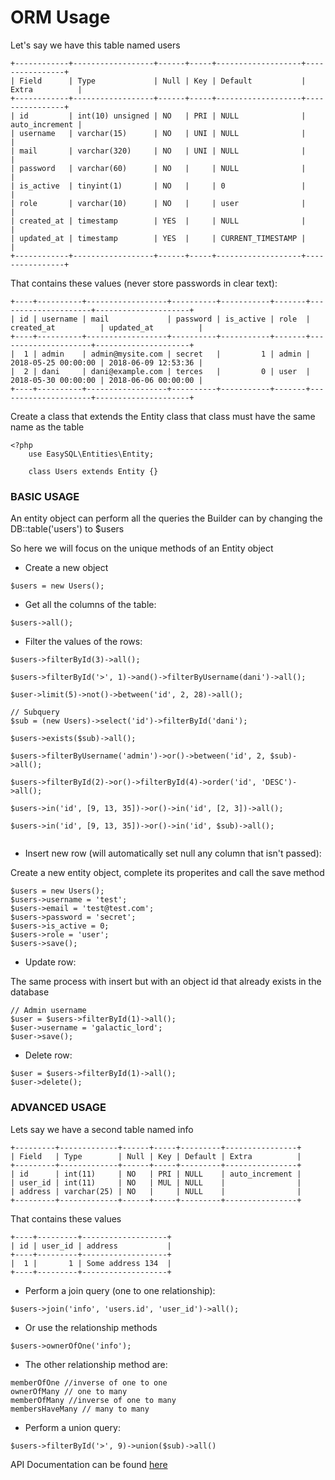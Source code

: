 # ORM Usage

Let's say we have this table named users
```
+------------+------------------+------+-----+-------------------+----------------+
| Field      | Type             | Null | Key | Default           | Extra          |
+------------+------------------+------+-----+-------------------+----------------+
| id         | int(10) unsigned | NO   | PRI | NULL              | auto_increment |
| username   | varchar(15)      | NO   | UNI | NULL              |                |
| mail       | varchar(320)     | NO   | UNI | NULL              |                |
| password   | varchar(60)      | NO   |     | NULL              |                |
| is_active  | tinyint(1)       | NO   |     | 0                 |                |
| role       | varchar(10)      | NO   |     | user              |                |
| created_at | timestamp        | YES  |     | NULL              |                |
| updated_at | timestamp        | YES  |     | CURRENT_TIMESTAMP |                |
+------------+------------------+------+-----+-------------------+----------------+
```
That contains these values (never store passwords in clear text):
```
+----+----------+------------------+----------+-----------+-------+---------------------+---------------------+
| id | username | mail             | password | is_active | role  | created_at          | updated_at          |
+----+----------+------------------+----------+-----------+-------+---------------------+---------------------+
|  1 | admin    | admin@mysite.com | secret   |         1 | admin | 2018-05-25 00:00:00 | 2018-06-09 12:53:36 |
|  2 | dani     | dani@example.com | terces   |         0 | user  | 2018-05-30 00:00:00 | 2018-06-06 00:00:00 |
+----+----------+------------------+----------+-----------+-------+---------------------+---------------------+
```

Create a class that extends the Entity class that class must have the same name as the table

```
<?php
	use EasySQL\Entities\Entity;

	class Users extends Entity {}
```

### BASIC USAGE

An entity object can perform all the queries the Builder can by changing the DB::table('users') to $users

So here we will focus on the unique methods of an Entity object

- Create a new object

```
$users = new Users();
```

- Get all the columns of the table:

```
$users->all();
```

- Filter the values of the rows:

```
$users->filterById(3)->all();

$users->filterById('>', 1)->and()->filterByUsername(dani')->all();

$user->limit(5)->not()->between('id', 2, 28)->all();

// Subquery
$sub = (new Users)->select('id')->filterById('dani');

$users->exists($sub)->all();

$users->filterByUsername('admin')->or()->between('id', 2, $sub)->all();

$users->filterById(2)->or()->filterById(4)->order('id', 'DESC')->all();

$users->in('id', [9, 13, 35])->or()->in('id', [2, 3])->all();

$users->in('id', [9, 13, 35])->or()->in('id', $sub)->all();


```

- Insert new row (will automatically set null any column that isn't passed):

Create a new entity object, complete its properites and call the save method

```
$users = new Users();
$users->username = 'test';
$users->email = 'test@test.com';
$users->password = 'secret';
$users->is_active = 0;
$users->role = 'user';
$users->save();
```

- Update row:

The same process with insert but with an object id that already exists in the database

```
// Admin username
$user = $users->filterById(1)->all();
$user->username = 'galactic_lord';
$user->save();
```

- Delete row:

```
$user = $users->filterById(1)->all();
$user->delete();
```


### ADVANCED USAGE


Lets say we have a second table named info
```
+---------+-------------+------+-----+---------+----------------+
| Field   | Type        | Null | Key | Default | Extra          |
+---------+-------------+------+-----+---------+----------------+
| id      | int(11)     | NO   | PRI | NULL    | auto_increment |
| user_id | int(11)     | NO   | MUL | NULL    |                |
| address | varchar(25) | NO   |     | NULL    |                |
+---------+-------------+------+-----+---------+----------------+
```
That contains these values 
```
+----+---------+-------------------+
| id | user_id | address           |
+----+---------+-------------------+
|  1 |       1 | Some address 134  |
+----+---------+-------------------+
```

- Perform a join query (one to one relationship):

```
$users->join('info', 'users.id', 'user_id')->all();
```

- Or use the relationship methods

```
$users->ownerOfOne('info');
```

- The other relationship method are:

```
memberOfOne //inverse of one to one
ownerOfMany // one to many
memberOfMany //inverse of one to many
membersHaveMany // many to many
```

- Perform a union query:

```
$users->filterById('>', 9)->union($sub)->all()
```

API Documentation can be found [here](/)